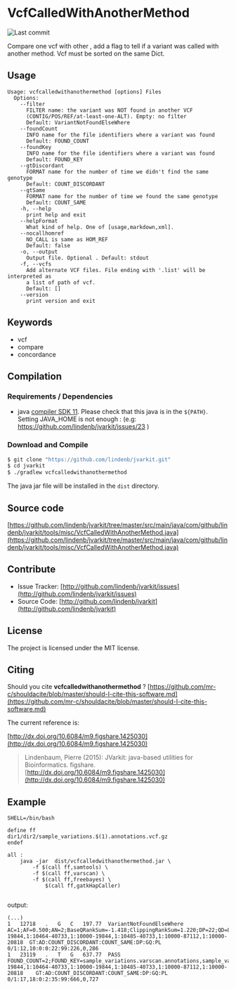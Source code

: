 # VcfCalledWithAnotherMethod

![Last commit](https://img.shields.io/github/last-commit/lindenb/jvarkit.png)

Compare one vcf with other , add a flag to tell if a variant was called with another method. Vcf must be sorted on the same Dict.


## Usage

```
Usage: vcfcalledwithanothermethod [options] Files
  Options:
    --filter
      FILTER name: the variant was NOT found in another VCF 
      (CONTIG/POS/REF/at-least-one-ALT). Empty: no filter
      Default: VariantNotFoundElseWhere
    --foundCount
      INFO name for the file identifiers where a variant was found
      Default: FOUND_COUNT
    --foundKey
      INFO name for the file identifiers where a variant was found
      Default: FOUND_KEY
    --gtDiscordant
      FORMAT name for the number of time we didn't find the same genotype
      Default: COUNT_DISCORDANT
    --gtSame
      FORMAT name for the number of time we found the same genotype
      Default: COUNT_SAME
    -h, --help
      print help and exit
    --helpFormat
      What kind of help. One of [usage,markdown,xml].
    --nocallhomref
      NO_CALL is same as HOM_REF
      Default: false
    -o, --output
      Output file. Optional . Default: stdout
    -f, --vcfs
      Add alternate VCF files. File ending with '.list' will be interpreted as 
      a list of path of vcf.
      Default: []
    --version
      print version and exit

```


## Keywords

 * vcf
 * compare
 * concordance


## Compilation

### Requirements / Dependencies

* java [compiler SDK 11](https://jdk.java.net/11/). Please check that this java is in the `${PATH}`. Setting JAVA_HOME is not enough : (e.g: https://github.com/lindenb/jvarkit/issues/23 )


### Download and Compile

```bash
$ git clone "https://github.com/lindenb/jvarkit.git"
$ cd jvarkit
$ ./gradlew vcfcalledwithanothermethod
```

The java jar file will be installed in the `dist` directory.

## Source code 

[https://github.com/lindenb/jvarkit/tree/master/src/main/java/com/github/lindenb/jvarkit/tools/misc/VcfCalledWithAnotherMethod.java](https://github.com/lindenb/jvarkit/tree/master/src/main/java/com/github/lindenb/jvarkit/tools/misc/VcfCalledWithAnotherMethod.java)


## Contribute

- Issue Tracker: [http://github.com/lindenb/jvarkit/issues](http://github.com/lindenb/jvarkit/issues)
- Source Code: [http://github.com/lindenb/jvarkit](http://github.com/lindenb/jvarkit)

## License

The project is licensed under the MIT license.

## Citing

Should you cite **vcfcalledwithanothermethod** ? [https://github.com/mr-c/shouldacite/blob/master/should-I-cite-this-software.md](https://github.com/mr-c/shouldacite/blob/master/should-I-cite-this-software.md)

The current reference is:

[http://dx.doi.org/10.6084/m9.figshare.1425030](http://dx.doi.org/10.6084/m9.figshare.1425030)

> Lindenbaum, Pierre (2015): JVarkit: java-based utilities for Bioinformatics. figshare.
> [http://dx.doi.org/10.6084/m9.figshare.1425030](http://dx.doi.org/10.6084/m9.figshare.1425030)


## Example


```make
SHELL=/bin/bash

define ff
dir1/dir2/sample_variations.$(1).annotations.vcf.gz
endef

all :
	java -jar  dist/vcfcalledwithanothermethod.jar \
		-f $(call ff,samtools) \
		-f $(call ff,varscan) \
		-f $(call ff,freebayes) \
			$(call ff,gatkHapCaller)
	
```

output:

```
(...)
1	12718	.	G	C	197.77	VariantNotFoundElseWhere	AC=1;AF=0.500;AN=2;BaseQRankSum=-1.418;ClippingRankSum=1.220;DP=22;QD=8.99;ReadPosRankSum=1.022;SEGDUP=1:10485-19844,1:10464-40733,1:10000-19844,1:10485-40733,1:10000-87112,1:10000-20818	GT:AD:COUNT_DISCORDANT:COUNT_SAME:DP:GQ:PL	0/1:12,10:0:0:22:99:226,0,286
1	23119	.	T	G	637.77	PASS	FOUND_COUNT=2;FOUND_KEY=sample_variations.varscan.annotations,sample_variations.samtools.annotations;FS=34.631;GERP_SCORE=-0.558;MLEAC=1;MLEAF=0.500;MQ=25.98;MQ0=0;MQRankSum=-2.888;POLYX=1;PRED=uc010nxq.1|||||intron_variant;QD=18.22;ReadPosRankSum=1.634;SEGDUP=1:10485-19844,1:10464-40733,1:10000-19844,1:10485-40733,1:10000-87112,1:10000-20818	GT:AD:COUNT_DISCORDANT:COUNT_SAME:DP:GQ:PL	0/1:17,18:0:2:35:99:666,0,727

```


